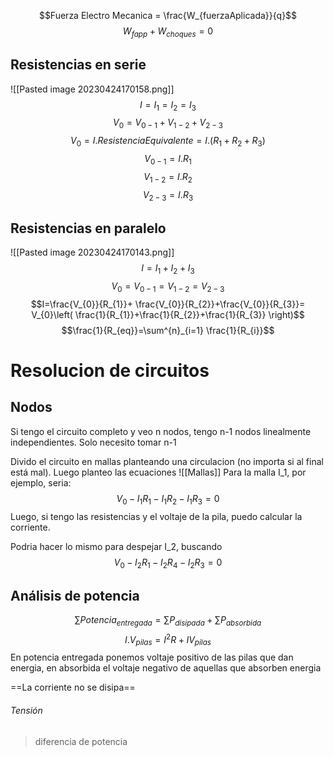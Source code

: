 $$Fuerza Electro Mecanica = \frac{W_{fuerzaAplicada}}{q}$$
$$W_{fapp}+W_{choques}=0$$
## Resistencias en serie
![[Pasted image 20230424170158.png]]
$$I = I_{1}=I_{2}=I_{3}$$
$$V_{0}=V_{0-1}+V_{1-2}+V_{2-3}$$
$$V_{0}=I.ResistenciaEquivalente=I.(R_{1}+R_{2}+R_{3})$$
$$V_{0-1}=I.R_{1}$$
$$V_{1-2}=I.R_{2}$$
$$V_{2-3}=I.R_3$$

## Resistencias en paralelo
![[Pasted image 20230424170143.png]]
$$I = I_{1}+I_{2}+I_{3}$$
$$V_{0}=V_{0-1}=V_{1-2}=V_{2-3}$$
$$I=\frac{V_{0}}{R_{1}}+ \frac{V_{0}}{R_{2}}+\frac{V_{0}}{R_{3}}= V_{0}\left( \frac{1}{R_{1}}+\frac{1}{R_{2}}+\frac{1}{R_{3}} \right)$$
$$\frac{1}{R_{eq}}=\sum^{n}_{i=1} \frac{1}{R_{i}}$$

# Resolucion de circuitos
## Nodos

Si tengo el circuito completo y veo n nodos, tengo n-1 nodos linealmente independientes. Solo necesito tomar n-1


Divido el circuito en mallas planteando una circulacion (no importa si al final está mal). Luego planteo las ecuaciones
![[Mallas]]
Para la malla I_1, por ejemplo, seria:
$$V_{0}-I_{1}R_{1}-I_{1}R_{2}-I_{1} R_{3}=0$$
Luego, si tengo las resistencias y el voltaje de la pila, puedo calcular la corriente. 

Podria hacer lo mismo para despejar I_2, buscando 
$$$$
$$V_{0}-I_{2}R_{1}-I_{2}R_{4}-I_{2} R_{3}=0$$
## Análisis de potencia

$$\sum Potencia_{entregada}=\sum P_{disipada}+\sum P_{absorbida}$$
$$I.V_{pilas} = I^2 R + I V_{pilas}$$
En potencia entregada ponemos voltaje positivo de las pilas que dan energia, en absorbida el voltaje negativo de aquellas que absorben energia

==La corriente no se disipa==


###### Tensión
> diferencia de potencia 